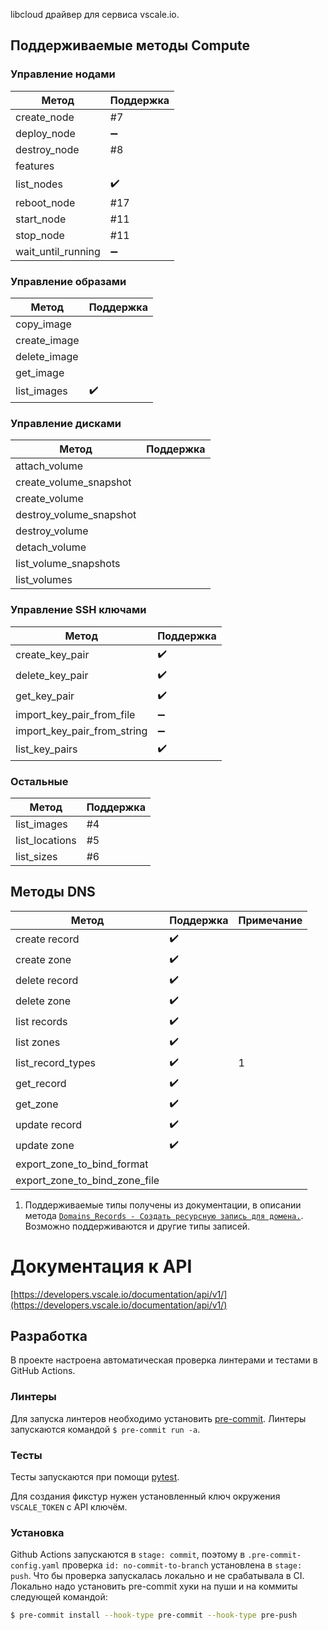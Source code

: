 libcloud драйвер для сервиса vscale.io.

## Поддерживаемые методы Compute

### Управление нодами

| Метод              | Поддержка          |
| ------------------ | ------------------ |
| create_node        | #7                 |
| deploy_node        | :heavy_minus_sign: |
| destroy_node       | #8                 |
| features           |                    |
| list_nodes         | :heavy_check_mark: |
| reboot_node        | #17                |
| start_node         | #11                |
| stop_node          | #11                |
| wait_until_running | :heavy_minus_sign: |

### Управление образами

| Метод        | Поддержка          |
| ------------ | ------------------ |
| copy_image   |                    |
| create_image |                    |
| delete_image |                    |
| get_image    |                    |
| list_images  | :heavy_check_mark: |

### Управление дисками

| Метод                   | Поддержка |
| ----------------------- | --------- |
| attach_volume           |           |
| create_volume_snapshot  |           |
| create_volume           |           |
| destroy_volume_snapshot |           |
| destroy_volume          |           |
| detach_volume           |           |
| list_volume_snapshots   |           |
| list_volumes            |           |

### Управление SSH ключами

| Метод                       | Поддержка          |
| --------------------------- | ------------------ |
| create_key_pair             | :heavy_check_mark: |
| delete_key_pair             | :heavy_check_mark: |
| get_key_pair                | :heavy_check_mark: |
| import_key_pair_from_file   | :heavy_minus_sign: |
| import_key_pair_from_string | :heavy_minus_sign: |
| list_key_pairs              | :heavy_check_mark: |

### Остальные

| Метод          | Поддержка |
| -------------- | --------- |
| list_images    | #4        |
| list_locations | #5        |
| list_sizes     | #6        |

## Методы DNS

| Метод                         | Поддержка          | Примечание |
| ----------------------------- | ------------------ | ---------- |
| create record                 | :heavy_check_mark: |            |
| create zone                   | :heavy_check_mark: |            |
| delete record                 | :heavy_check_mark: |            |
| delete zone                   | :heavy_check_mark: |            |
| list records                  | :heavy_check_mark: |            |
| list zones                    | :heavy_check_mark: |            |
| list_record_types             | :heavy_check_mark: | 1          |
| get_record                    | :heavy_check_mark: |            |
| get_zone                      | :heavy_check_mark: |            |
| update record                 | :heavy_check_mark: |            |
| update zone                   | :heavy_check_mark: |            |
| export_zone_to_bind_format    |                    |            |
| export_zone_to_bind_zone_file |                    |            |

1. Поддерживаемые типы получены из документации, в описании метода [`Domains_Records - Создать ресурсную запись для домена.`](https://developers.vds.selectel.ru/documentation/api/v1/#api-Domains_Records-CreateDomainRecord). Возможно поддерживаются и другие типы записей.

# Документация к API

[https://developers.vscale.io/documentation/api/v1/](https://developers.vscale.io/documentation/api/v1/)

## Разработка

В проекте настроена автоматическая проверка линтерами и тестами в GitHub Actions.

### Линтеры

Для запуска линтеров необходимо установить [pre-commit](https://pre-commit.com/). Линтеры запускаются командой `$ pre-commit run -a`.

### Тесты

Тесты запускаются при помощи [pytest](https://pytest.org/).

Для создания фикстур нужен установленный ключ окружения `VSCALE_TOKEN` с API ключём.

### Установка

Github Actions запускаются в `stage: commit`, поэтому в `.pre-commit-config.yaml` проверка `id: no-commit-to-branch` установлена в `stage: push`. Что бы проверка запускалась локально и не срабатывала в CI. Локально надо установить pre-commit хуки на пуши и на коммиты следующей командой:

```bash
$ pre-commit install --hook-type pre-commit --hook-type pre-push
```
